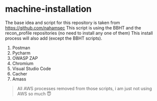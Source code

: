 # machine-installation
The base idea and script for this repository is taken from https://github.com/nahamsec
This script is using the BBHT and the recon_profile repositories (no need to install any one of them)
This install process will also add (except the BBHT scripts).
1. Postman
2. Pycharm
3. OWASP ZAP
4. Chromium
5. Visual Studio Code
6. Cacher
7. Amass

> All AWS processes removed from those scripts, i am just not using AWS so much 😇
